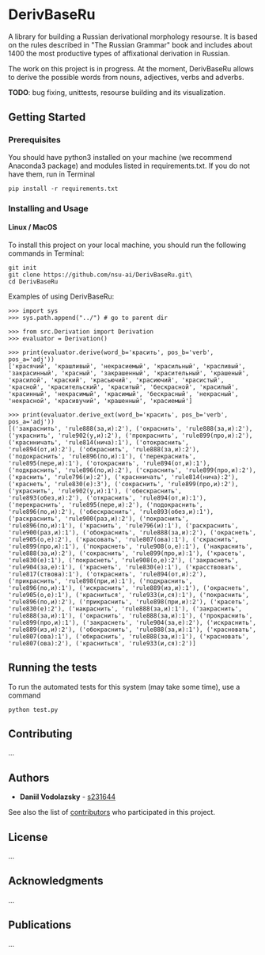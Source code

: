 # DerivBaseRu
A library for building a Russian derivational morphology resourse. It is based on the rules described in "The Russian Grammar" book and includes about 1400 the most productive types of affixational derivation in Russian.

The work on this project is in progress. At the moment, DerivBaseRu allows to derive the possible words from nouns, adjectives, verbs and adverbs.

**TODO**: bug fixing, unittests, resourse building and its visualization.

## Getting Started

### Prerequisites

You should have python3 installed on your machine (we recommend Anaconda3 package) and modules listed in requirements.txt. If you do not have them, run in Terminal

```
pip install -r requirements.txt
```

### Installing and Usage

#### Linux / MacOS
To install this project on your local machine, you should run the following commands in Terminal:

```
git init
git clone https://github.com/nsu-ai/DerivBaseRu.git\
cd DerivBaseRu
```

Examples of using DerivBaseRu:

```
>>> import sys
>>> sys.path.append("../") # go to parent dir

>>> from src.Derivation import Derivation
>>> evaluator = Derivation()

>>> print(evaluator.derive(word_b='красить', pos_b='verb', pos_a='adj'))
['красячий', 'крашливый', 'некрасиемый', 'красильный', 'красливый', 'закрасинный', 'красный', 'закрашенный', 'красительный', 'крашеный', 'красилой', 'краский', 'красьючий', 'красиючий', 'красистый', 'красной', 'красительский', 'краситый', 'бескрасной', 'красилый', 'красинный', 'некрасимый', 'красимый', 'бескрасный', 'некрасный', 'некрасной', 'красивучий', 'крашенный', 'красиемый']

>>> print(evaluator.derive_ext(word_b='красить', pos_b='verb', pos_a='adj'))
[('закраснить', 'rule888(за,и):2'), ('окраснить', 'rule888(за,и):2'), ('украснить', 'rule902(у,и):2'), ('прокраснить', 'rule899(про,и):2'), ('краснничать', 'rule814(нича):1'), ('отокраснить', 'rule894(от,и):2'), ('обкраснить', 'rule888(за,и):2'), ('подокраснить', 'rule896(по,и):1'), ('перекраснить', 'rule895(пере,и):1'), ('отокраснить', 'rule894(от,и):1'), ('подкраснить', 'rule896(по,и):2'), ('скраснить', 'rule899(про,и):2'), ('краснить', 'rule796(и):2'), ('краснничать', 'rule814(нича):2'), ('краснеть', 'rule830(е):3'), ('сокраснить', 'rule899(про,и):2'), ('украснить', 'rule902(у,и):1'), ('обескраснить', 'rule893(обез,и):2'), ('откраснить', 'rule894(от,и):1'), ('перекраснить', 'rule895(пере,и):2'), ('подокраснить', 'rule896(по,и):2'), ('обескраснить', 'rule893(обез,и):1'), ('раскраснить', 'rule900(раз,и):2'), ('покраснить', 'rule896(по,и):1'), ('краснить', 'rule796(и):1'), ('раскраснить', 'rule900(раз,и):1'), ('обокраснить', 'rule888(за,и):2'), ('окраснеть', 'rule905(о,е):2'), ('красовать', 'rule807(ова):1'), ('скраснить', 'rule899(про,и):1'), ('покраснеть', 'rule908(о,е):1'), ('накраснить', 'rule888(за,и):2'), ('сокраснить', 'rule899(про,и):1'), ('красеть', 'rule830(е):1'), ('покраснеть', 'rule908(о,е):2'), ('закраснеть', 'rule904(за,е):1'), ('краснеть', 'rule830(е):1'), ('красствовать', 'rule817(ствова):1'), ('откраснить', 'rule894(от,и):2'), ('прикраснить', 'rule898(при,и):1'), ('подкраснить', 'rule896(по,и):1'), ('искраснить', 'rule889(из,и):1'), ('окраснеть', 'rule905(о,е):1'), ('красниться', 'rule933(и,ся):1'), ('покраснить', 'rule896(по,и):2'), ('прикраснить', 'rule898(при,и):2'), ('красеть', 'rule830(е):2'), ('накраснить', 'rule888(за,и):1'), ('закраснить', 'rule888(за,и):1'), ('окраснить', 'rule888(за,и):1'), ('прокраснить', 'rule899(про,и):1'), ('закраснеть', 'rule904(за,е):2'), ('искраснить', 'rule889(из,и):2'), ('обокраснить', 'rule888(за,и):1'), ('красновать', 'rule807(ова):1'), ('обкраснить', 'rule888(за,и):1'), ('красновать', 'rule807(ова):2'), ('красниться', 'rule933(и,ся):2')]

```

## Running the tests

To run the automated tests for this system (may take some time), use a command

```
python test.py
```

## Contributing
...

## Authors

* **Daniil Vodolazsky** - [s231644](https://github.com/s231644)

See also the list of [contributors](https://github.com/nsu-ai/DerivBaseRu/contributors) who participated in this project.

## License
...


## Acknowledgments
...

## Publications
...

